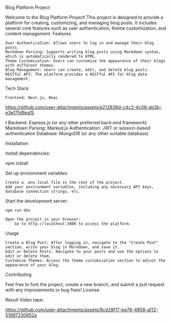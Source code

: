 Blog Platform Project

Welcome to the Blog Platform Project! This project is designed to provide a platform for creating, customizing, and managing blog posts. It includes several core features such as user authentication, theme customization, and content management.
Features

    User Authentication: Allows users to log in and manage their blog posts.
    Markdown Parsing: Supports writing blog posts using Markdown syntax, which is automatically rendered to HTML.
    Theme Customization: Users can customize the appearance of their blogs with different themes.
    Blog Management: Users can create, edit, and delete blog posts.
    RESTful API: The platform provides a RESTful API for blog data management.

Tech Stack

    Frontend: Next.js, Reac

https://github.com/user-attachments/assets/e212836d-c4c2-4c06-ab3b-e3e17fd9ea15

t
    Backend: Express.js (or any other preferred back-end framework)
    Markdown Parsing: Marked.js
    Authentication: JWT or session-based authentication
    Database: MongoDB (or any other suitable database)

Installation

Install dependencies:

npm install

Set up environment variables:

    Create a .env.local file in the root of the project.
    Add your environment variables, including any necessary API keys, database connection strings, etc.

Start the development server:

    npm run dev

    Open the project in your browser:
        Go to http://localhost:3000 to access the platform.

Usage

    Create a Blog Post: After logging in, navigate to the "Create Post" section, write your blog in Markdown, and save it.
    Edit or Delete Posts: Navigate to your posts and use the options to edit or delete them.
    Customize Themes: Access the theme customization section to adjust the appearance of your blog.

Contributing

Feel free to fork the project, create a new branch, and submit a pull request with any improvements or bug fixes!
License

Result Video tape:


https://github.com/user-attachments/assets/8cd28f17-be78-4858-af12-51997230852a



